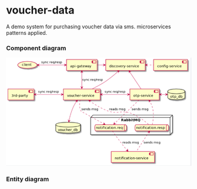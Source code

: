 # voucher-data
A demo system for purchasing voucher data via sms. microservices patterns applied. 

### Component diagram

![component-diagram.png](asset/component-diagram.png)

### Entity diagram
